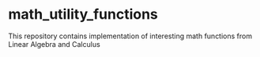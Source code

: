 # math_utility_functions

This repository contains implementation of interesting math functions from Linear Algebra and Calculus

